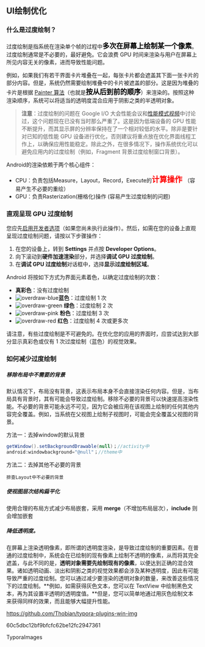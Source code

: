 ## UI绘制优化

### 什么是过度绘制？

过度绘制是指系统在渲染单个帧的过程中<span style="font-size: 18px;color:#000">**多次在屏幕上绘制某一个像素**</span>。过度绘制通常是不必要的，最好避免。它会浪费 GPU 时间来渲染与用户在屏幕上所见内容无关的像素，进而导致性能问题。

例如，如果我们有若干界面卡片堆叠在一起，每张卡片都会遮盖其下面一张卡片的部分内容。但是，系统仍然需要绘制堆叠中的卡片被遮盖的部分。这是因为堆叠的卡片是根据 [Painter 算法](https://en.wikipedia.org/wiki/Painter's_algorithm)（也就是<span style="font-size: 18px;color:#000">**按从后到前的顺序**</span>）来渲染的。按照这种渲染顺序，系统可以将适当的透明度混合应用于阴影之类的半透明对象。

> **注意**：过度绘制的问题在 Google I/O 大会性能会议和[性能模式视频](https://www.youtube.com/watch?v=vkTn3Ule4Ps&hl=zh-cn)中讨论过，这个问题现在已没有当时那么严重了。这是因为低端设备的 GPU 性能不断提升，而其显示屏的分辨率保持在了一个相对较低的水平。除非是要针对已知的低性能 GPU 设备进行优化，否则建议将重点放在优化界面线程工作上，以确保应用性能稳定。除此之外，在很多情况下，操作系统优化可以避免应用内的过度绘制（例如，Fragment 背景过度绘制窗口背景）。

Android的渲染依赖于两个核心组件：

- CPU：负责包括Measure，Layout，Record，Execute的<span style="font-size: 20px;color:#f00">**计算操作** </span>（容易产生不必要的重绘）
- GPU：负责Rasterization(栅格化)操作 (容易产生过度绘制的问题)

### 直观呈现 GPU 过度绘制

您应先[启用开发者选项](https://developer.android.com/studio/debug/dev-options?hl=zh-cn#enable)（如果您尚未执行此操作）。然后，如需在您的设备上直观呈现过度绘制问题，请按以下步骤操作：

1. 在您的设备上，转到 **Settings** 并点按 **Developer Options**。
2. 向下滚动到**硬件加速渲染**部分，并选择**调试 GPU 过度绘制**。
3. 在**调试 GPU 过度绘制**对话框中，选择**显示过度绘制区域**。

Android 将按如下方式为界面元素着色，以确定过度绘制的次数：

- **真彩色**：没有过度绘制
- ![overdraw-blue](https://gitee.com/leeyhDev/TyporaImages/raw/master/images/202006/02/013413-603798.png)**蓝色**：过度绘制 1 次
- ![overdraw-green](https://gitee.com/leeyhDev/TyporaImages/raw/master/images/202006/02/013537-103333.png) **绿色**：过度绘制 2 次
- ![overdraw-pink](https://gitee.com/leeyhDev/TyporaImages/raw/master/images/202006/02/013426-744051.png) **粉色**：过度绘制 3 次
- ![overdraw-red](https://gitee.com/leeyhDev/TyporaImages/raw/master/images/202006/02/013427-177467.png) **红色**：过度绘制 4 次或更多次

请注意，有些过度绘制是不可避免的。在优化您的应用的界面时，应尝试达到大部分显示真彩色或仅有 1 次过度绘制（蓝色）的视觉效果。

### 如何减少过度绘制

##### 移除布局中不需要的背景

 默认情况下，布局没有背景，这表示布局本身不会直接渲染任何内容。但是，当布局具有背景时，其有可能会导致过度绘制。移除不必要的背景可以快速提高渲染性能。不必要的背景可能永远不可见，因为它会被应用在该视图上绘制的任何其他内容完全覆盖。例如，当系统在父视图上绘制子视图时，可能会完全覆盖父视图的背景。

方法一：去掉window的默认背景

```java
getWindow().setBackgroundDrawable(null)；//activity中
android:windowbackground="@null"；//theme中
```

方法二：去掉其他不必要的背景

```
排查Layout中不必要的背景
```

##### 使视图层次结构扁平化

使用合理的布局方式减少布局嵌套，采用 **merge**（不增加布局层次），**include** 则会增加嵌套

##### 降低透明度。

在屏幕上渲染透明像素，即所谓的透明度渲染，是导致过度绘制的重要因素。在普通的过度绘制中，系统会在已绘制的现有像素上绘制不透明的像素，从而将其完全遮盖，与此不同的是，**透明对象需要先绘制现有的像素**，以便达到正确的混合效果。诸如透明动画、淡出和阴影之类的视觉效果都会涉及某种透明度，因此有可能导致严重的过度绘制。您可以通过减少要渲染的透明对象的数量，来改善这些情况下的过度绘制。**例如，如需获得灰色文本，您可以在 TextView 中绘制黑色文本，再为其设置半透明的透明度值。**但是，您可以简单地通过用灰色绘制文本来获得同样的效果，而且能够大幅提升性能。



https://github.com/Thobian/typora-plugins-win-img

60c5dbc12bf9bfcfc62be12fc2947361

TyporaImages

